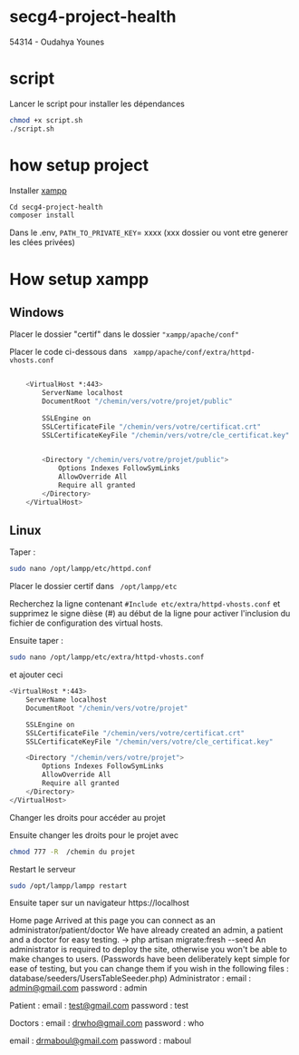 # secg4-project-health
54314 - Oudahya Younes
# script
Lancer le script pour installer les dépendances
```sh
chmod +x script.sh
./script.sh
```


# how setup project 

Installer [xampp](https://www.apachefriends.org/fr/download.html)
```sh
Cd secg4-project-health
composer install
```
Dans le .env, `PATH_TO_PRIVATE_KEY`= xxxx (xxx dossier ou vont etre generer les clées privées)


# How setup xampp

## Windows

Placer le dossier "certif" dans le dossier ` "xampp/apache/conf" `

Placer le code ci-dessous dans ` xampp/apache/conf/extra/httpd-vhosts.conf`


```sh

    <VirtualHost *:443>
        ServerName localhost
        DocumentRoot "/chemin/vers/votre/projet/public"   
    
        SSLEngine on
        SSLCertificateFile "/chemin/vers/votre/certificat.crt"
        SSLCertificateKeyFile "/chemin/vers/votre/cle_certificat.key"           	

    
        <Directory "/chemin/vers/votre/projet/public">       
            Options Indexes FollowSymLinks
            AllowOverride All
            Require all granted
        </Directory>
    </VirtualHost>

```

## Linux
Taper :
```sh
sudo nano /opt/lampp/etc/httpd.conf
```
Placer le dossier certif dans ` /opt/lampp/etc`

Recherchez la ligne contenant `#Include etc/extra/httpd-vhosts.conf` et supprimez le signe dièse (#) au début de la ligne pour activer l'inclusion du fichier de configuration des virtual hosts.

Ensuite taper : 
```sh
sudo nano /opt/lampp/etc/extra/httpd-vhosts.conf 
```
et ajouter ceci 
```sh
<VirtualHost *:443>
    ServerName localhost
    DocumentRoot "/chemin/vers/votre/projet"

    SSLEngine on
    SSLCertificateFile "/chemin/vers/votre/certificat.crt"
    SSLCertificateKeyFile "/chemin/vers/votre/cle_certificat.key"

    <Directory "/chemin/vers/votre/projet">
        Options Indexes FollowSymLinks
        AllowOverride All
        Require all granted
    </Directory>
</VirtualHost>
```
Changer les droits pour accéder au projet 

Ensuite changer les droits pour le projet avec 
```sh
chmod 777 -R  /chemin du projet
```
Restart le serveur
```sh
sudo /opt/lampp/lampp restart     
```
Ensuite taper sur un navigateur https://localhost


Home page 
Arrived at this page you can connect as an administrator/patient/doctor
We have already created an admin, a patient and a doctor for easy testing.
-> php artisan migrate:fresh --seed
An administrator is required to deploy the site, otherwise you won't be able to make changes to users.
(Passwords have been deliberately kept simple for ease of testing, but you can change them if you wish in the following files : 
database/seeders/UsersTableSeeder.php)
Administrator : 
email : admin@gmail.com
password : admin

Patient : 
email : test@gmail.com
password : test

Doctors : 
email : drwho@gmail.com
password : who

email : drmaboul@gmail.com
password : maboul



